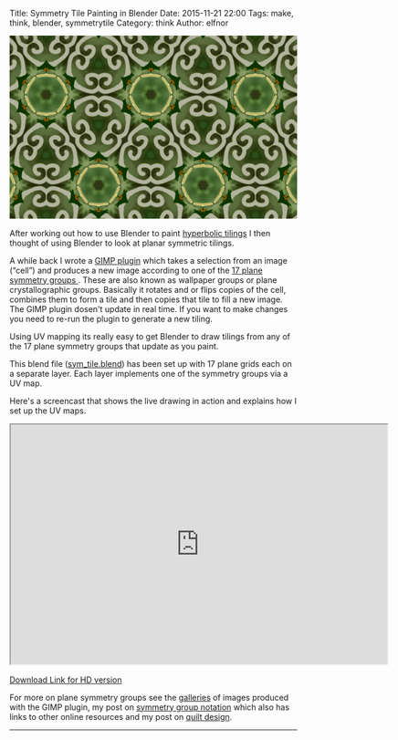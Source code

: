 Title: Symmetry Tile Painting in Blender
Date: 2015-11-21 22:00
Tags: make, think, blender, symmetrytile
Category: think
Author: elfnor

![p6m tiling](/images/blender_sym_tile_p6m.png)

After working out how to use Blender to paint [hyperbolic tilings]({filename}hyperbolic_texturing.md) I then thought of using Blender to look at planar symmetric tilings. 

A while back I wrote a [GIMP plugin]({filename}symmetry_tile_docs.md) which takes a selection from an image (“cell”) and produces a new image according to one of the [17 plane symmetry groups ](http://en.wikipedia.org/wiki/Wallpaper_groups). These are also known as wallpaper groups or plane  crystallographic groups. Basically it rotates and or flips copies of the cell, combines them to form a tile and then copies that tile to fill a new image. The GIMP plugin dosen't update in real time. If you want to make changes you need to re-run the plugin to generate a new tiling. 

Using UV mapping its really easy to get Blender to draw tilings from any of the 17 plane symmetry groups that update as you paint.

This blend file ([sym_tile.blend](/downloads/sym_tile.blend)) has been set up with 17 plane grids each on a separate layer. Each layer implements one of the symmetry groups via a UV map.

Here's a screencast that shows the live drawing in action and explains how I set up the UV maps.

<iframe width="660" height="420" src="http://www.youtube.com/embed/ILBDlT9oRNI?autoplay=0"> </iframe> 

[Download Link for HD version](/downloads/sym_tile.mp4)

For more on plane symmetry groups see the [galleries](http://elfnor.github.io/symmetrytilegallery) of images produced with the GIMP plugin, my post on [symmetry group notation]({filename}symmetry_group_notation.md) which also has links to other online resources and my post on [quilt design]({filename}symmetry_tile_quilt_design.md).

---------------------------------------------------------------------------------------------------------------

